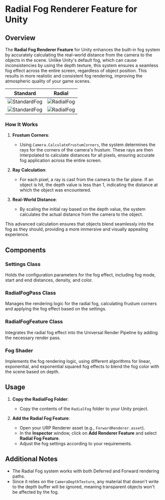 # Radial Fog Renderer Feature for Unity

## Overview

The **Radial Fog Renderer Feature** for Unity enhances the built-in fog system by accurately calculating the real-world distance from the camera to the objects in the scene. Unlike Unity's default fog, which can cause inconsistencies by using the depth texture, this system ensures a seamless fog effect across the entire screen, regardless of object position. This results in more realistic and consistent fog rendering, improving the atmospheric quality of your game scenes.

| Standard | Radial | 
|--------------|---------|
| ![StandardFog](https://github.com/Alexander-Koutrakis/Radial-Fog/assets/61294700/e4c43d5f-75b6-4492-b65f-58ddfde15b8c) | ![RadialFog](https://github.com/Alexander-Koutrakis/Radial-Fog/assets/61294700/ff378260-07a1-4a9c-a00e-05e59159f09e) |
| ![StandardFog](https://github.com/Alexander-Koutrakis/Radial-Fog/assets/61294700/82fc4bd6-fb6c-4e33-a88d-f827bd3bdfc6) | ![RadialFog](https://github.com/Alexander-Koutrakis/Radial-Fog/assets/61294700/5173395f-4921-457a-bd85-ceb384d1fd9d)


### How It Works

1. **Frustum Corners**:
   - Using `Camera.CalculateFrustumCorners`, the system determines the rays for the corners of the camera's frustum. These rays are then interpolated to calculate distances for all pixels, ensuring accurate fog application across the entire screen.

2. **Ray Calculation**:
   - For each pixel, a ray is cast from the camera to the far plane. If an object is hit, the depth value is less than 1, indicating the distance at which the object was encountered.

3. **Real-World Distance**:
   - By scaling the initial ray based on the depth value, the system calculates the actual distance from the camera to the object.


This advanced calculation ensures that objects blend seamlessly into the fog as they should, providing a more immersive and visually appealing experience.

## Components

### Settings Class
Holds the configuration parameters for the fog effect, including fog mode, start and end distances, density, and color.

### RadialFogPass Class
Manages the rendering logic for the radial fog, calculating frustum corners and applying the fog effect based on the settings.

### RadialFogFeature Class
Integrates the radial fog effect into the Universal Render Pipeline by adding the necessary render pass.

### Fog Shader
Implements the fog rendering logic, using different algorithms for linear, exponential, and exponential squared fog effects to blend the fog color with the scene based on depth.

## Usage

1. **Copy the RadialFog Folder**:
   - Copy the contents of the `RadialFog` folder to your Unity project.

2. **Add the Radial Fog Feature**:
   - Open your URP Renderer asset (e.g., `ForwardRenderer.asset`).
   - In the **Inspector** window, click on **Add Renderer Feature** and select **Radial Fog Feature**.
   - Adjust the fog settings according to your requirements.

## Additional Notes

- The Radial Fog system works with both Deferred and Forward rendering paths.
- Since it relies on the `CameraDepthTexture`, any material that doesn't write to the depth buffer will be ignored, meaning transparent objects won't be affected by the fog.
 
